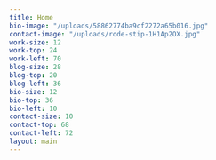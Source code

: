 ```yaml
---
title: Home
bio-image: "/uploads/58862774ba9cf2272a65b016.jpg"
contact-image: "/uploads/rode-stip-1H1Ap2OX.jpg"
work-size: 12
work-top: 24
work-left: 70
blog-size: 28
blog-top: 20
blog-left: 36
bio-size: 12
bio-top: 36
bio-left: 10
contact-size: 10
contact-top: 68
contact-left: 72
layout: main
---
```


